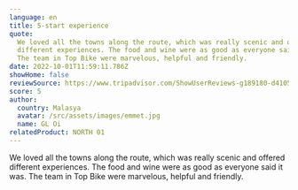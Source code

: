 ```yaml
---
language: en
title: 5-start experience
quote:
  We loved all the towns along the route, which was really scenic and offered
  different experiences. The food and wine were as good as everyone said it was.
  The team in Top Bike were marvelous, helpful and friendly.
date: 2022-10-01T11:59:11.786Z
showHome: false
reviewSource: https://www.tripadvisor.com/ShowUserReviews-g189180-d4105907-r868557479-Top_Bike_Tours_Portugal-Porto_Porto_District_Northern_Portugal.html
score: 5
author:
  country: Malasya
  avatar: /src/assets/images/emmet.jpg
  name: GL Oi
relatedProduct: NORTH 01
---
```


We loved all the towns along the route, which was really scenic and offered
different experiences. The food and wine were as good as everyone said it was.
The team in Top Bike were marvelous, helpful and friendly.
